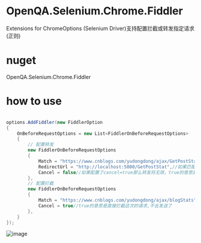 # OpenQA.Selenium.Chrome.Fiddler
Extensions for ChromeOptions (Selenium Driver)支持配置拦截或转发指定请求(正则)

# nuget
OpenQA.Selenium.Chrome.Fiddler

# how to use

```csharp

options.AddFiddler(new FiddlerOption
{
    OnBeforeRequestOptions = new List<FiddlerOnBeforeRequestOptions>
    {
        // 配置转发
        new FiddlerOnBeforeRequestOptions
        {
            Match = "https://www.cnblogs.com/yudongdong/ajax/GetPostStat",//正则
            RedirectUrl = "http://localhost:5000/GetPostStat",//如果匹配成功则将requestBody转发到这个url中去
            Cancel = false//如果配置了cancel=true那么转发将无效，true的意思是直接拦截这次的请求,不去发送了
        },
        // 配置拦截
        new FiddlerOnBeforeRequestOptions
        {
            Match = "https://www.cnblogs.com/yudongdong/ajax/blogStats",
            Cancel = true//true的意思是直接拦截这次的请求,不去发送了
        },
    }
});


```

![image](https://dimg04.c-ctrip.com/images/0v52p120009obg6zn40D0.gif)
